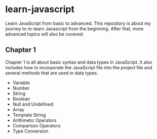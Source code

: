 # learn-javascript
Learn JavaScript from basic to advanced. This repository is about my journey to re-learn Javascript from the beginning. After that, more advanced topics will also be covered.

## Chapter 1
Chapter 1 is all about basic syntax and data types in JavaScript. It also includes how to incorporate the JavaScript file into the project file and several methods that are used in data types.
- Variable
- Number
- String
- Boolean
- Null and Undefined
- Array
- Template String
- Arithmetic Operators
- Comparison Operators
- Type Conversion
